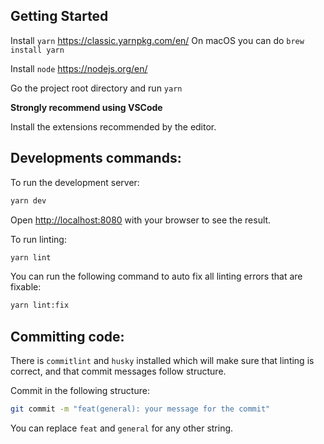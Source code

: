 ## Getting Started
Install `yarn` https://classic.yarnpkg.com/en/ 
On macOS you can do `brew install yarn` 

Install `node` https://nodejs.org/en/

Go the project root directory and run `yarn`

**Strongly recommend using VSCode**

Install the extensions recommended by the editor.

## Developments commands:
To run the development server:

```bash
yarn dev
```

Open [http://localhost:8080](http://localhost:8080) with your browser to see the result.

To run linting:
```bash
yarn lint
```

You can run the following command to auto fix all linting errors that are fixable:

```bash
yarn lint:fix
```

## Committing code:
There is `commitlint` and `husky` installed which will make sure that linting is correct, and that commit messages follow structure. 

Commit in the following structure: 

```bash
git commit -m "feat(general): your message for the commit"
```

You can replace `feat` and `general` for any other string.